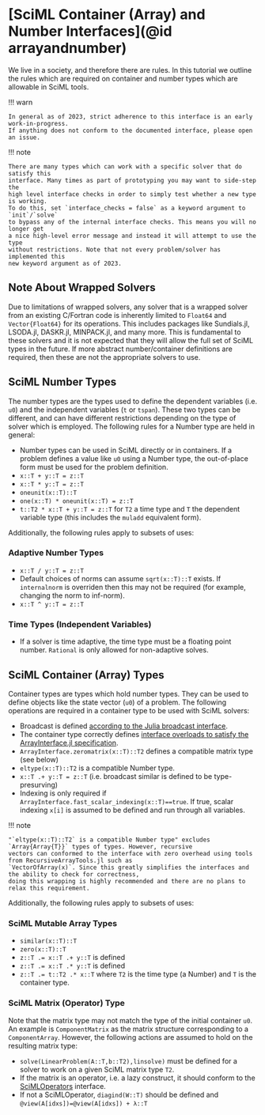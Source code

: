 # [SciML Container (Array) and Number Interfaces](@id arrayandnumber)

We live in a society, and therefore there are rules. In this tutorial we outline
the rules which are required on container and number types which are allowable
in SciML tools.

!!! warn

    In general as of 2023, strict adherence to this interface is an early work-in-progress.
    If anything does not conform to the documented interface, please open an issue.

!!! note

    There are many types which can work with a specific solver that do satisfy this
    interface. Many times as part of prototyping you may want to side-step the
    high level interface checks in order to simply test whether a new type is working.
    To do this, set `interface_checks = false` as a keyword argument to `init`/`solve`
    to bypass any of the internal interface checks. This means you will no longer get
    a nice high-level error message and instead it will attempt to use the type
    without restrictions. Note that not every problem/solver has implemented this
    new keyword argument as of 2023.

## Note About Wrapped Solvers

Due to limitations of wrapped solvers, any solver that is a wrapped solver from an existing C/Fortran
code is inherently limited to `Float64` and `Vector{Float64}` for its operations. This includes packages
like Sundials.jl, LSODA.jl, DASKR.jl, MINPACK.jl, and many more. This is fundamental to these solvers
and it is not expected that they will allow the full set of SciML types in the future. If more abstract
number/container definitions are required, then these are not the appropriate solvers to use.

## SciML Number Types

The number types are the types used to define the dependent variables (i.e. `u0`) and the
independent variables (`t` or `tspan`). These two types can be different, and can have
different restrictions depending on the type of solver which is employed. The following
rules for a Number type are held in general:

* Number types can be used in SciML directly or in containers. If a problem defines a value like `u0`
  using a Number type, the out-of-place form must be used for the problem definition.
* `x::T + y::T = z::T`
* `x::T * y::T = z::T`
* `oneunit(x::T)::T`
* `one(x::T) * oneunit(x::T) = z::T`
* `t::T2 * x::T + y::T = z::T` for `T2` a time type and `T` the dependent variable type (this includes the
  `muladd` equivalent form).

Additionally, the following rules apply to subsets of uses:

### Adaptive Number Types

* `x::T / y::T = z::T`
* Default choices of norms can assume `sqrt(x::T)::T` exists. If `internalnorm` is overriden then this
  may not be required (for example, changing the norm to inf-norm).
* `x::T ^ y::T = z::T`

### Time Types (Independent Variables)

* If a solver is time adaptive, the time type must be a floating point number. `Rational` is only allowed
  for non-adaptive solves.

## SciML Container (Array) Types

Container types are types which hold number types. They can be used to define objects like the state vector 
(`u0`) of a problem. The following operations are required in a container type to be used with SciML
solvers:

* Broadcast is defined [according to the Julia broadcast interface](https://docs.julialang.org/en/v1/manual/interfaces/#man-interfaces-broadcasting).
* The container type correctly defines [interface overloads to satisfy the ArrayInterface.jl specification](https://docs.sciml.ai/ArrayInterface/stable/).
* `ArrayInterface.zeromatrix(x::T)::T2` defines a compatible matrix type (see below)
* `eltype(x::T)::T2` is a compatible Number type.
* `x::T .+ y::T = z::T` (i.e. broadcast similar is defined to be type-presurving)
* Indexing is only required if `ArrayInterface.fast_scalar_indexing(x::T)==true`. If true,
  scalar indexing `x[i]` is assumed to be defined and run through all variables.

!!! note

    "`eltype(x::T)::T2` is a compatible Number type" excludes `Array{Array{T}}` types of types. However, recursive
    vectors can conformed to the interface with zero overhead using tools from RecursiveArrayTools.jl such as
    `VectorOfArray(x)`. Since this greatly simplifies the interfaces and the ability to check for correctness,
    doing this wrapping is highly recommended and there are no plans to relax this requirement.

Additionally, the following rules apply to subsets of uses:

### SciML Mutable Array Types

* `similar(x::T)::T`
* `zero(x::T)::T`
* `z::T .= x::T .+ y::T` is defined
* `z::T .= x::T .* y::T` is defined
* `z::T .= t::T2 .* x::T` where `T2` is the time type (a Number) and `T` is the container type.

### SciML Matrix (Operator) Type

Note that the matrix type may not match the type of the initial container `u0`. An example is `ComponentMatrix`
as the matrix structure corresponding to a `ComponentArray`. However, the following actions are assumed
to hold on the resulting matrix type:

* `solve(LinearProblem(A::T,b::T2),linsolve)` must be defined for a solver to work on a given SciML matrix
  type `T2`.
* If the matrix is an operator, i.e. a lazy construct, it should conform to the 
  [SciMLOperators](https://docs.sciml.ai/SciMLOperators/stable/) interface.
* If not a SciMLOperator, `diagind(W::T)` should be defined and `@view(A[idxs])=@view(A[idxs]) + λ::T`